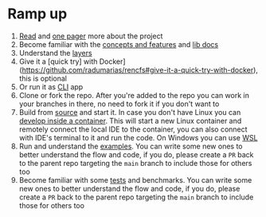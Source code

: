 # Ramp up

1. [Read](https://medium.com/system-weakness/hitchhikers-guide-to-building-a-distributed-filesystem-in-rust-the-very-beginning-2c02eb7313e7) and [one pager](The_Hitchhiker_s_Guide_to_Building_an_Encrypted_Filesystem_in_Rust-1.pdf) more about the project
2. Become familiar with the [concepts and features](https://github.com/radumarias/rencfs) and [lib docs](https://docs.rs/rencfs/latest/rencfs)
3. Understand the [layers](https://github.com/radumarias/rencfs/blob/main/website/resources/layers.png)
4. Give it a [quick try] with Docker](https://github.com/radumarias/rencfs#give-it-a-quick-try-with-docker), this is optional
5. Or run it as [CLI](https://github.com/radumarias/rencfs?tab=readme-ov-file#command-line-tool) app
6. Clone or fork the repo. After you're added to the repo you can work in your branches in there, no need to fork it if you don't want to
7. Build from [source](https://github.com/radumarias/rencfs?tab=readme-ov-file#locally) and start it. In case you don't have Linux you can [develop inside a container](https://github.com/radumarias/rencfs?tab=readme-ov-file#developing-inside-a-container). This will start a new Linux container and remotely connect the local IDE to the container, you can also connect with IDE's terminal to it and run the code. On Windows you can use [WSL](https://learn.microsoft.com/en-us/windows/wsl/install)
8. Run and understand the [examples](examples). You can write some new ones to better understand the flow and code, if you do, please create a `PR` back to the parent repo targeting the `main` branch to include those for others too
9. Become familiar with some [tests](https://github.com/radumarias/rencfs/blob/main/src/encryptedfs/test.rs) and benchmarks. You can write some new ones to better understand the flow and code, if you do, please create a `PR` back to the parent repo targeting the `main` branch to include those for others too
